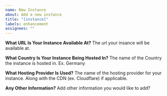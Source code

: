 ```yaml
---
name: New Instance
about: Add a new instance
title: "[instance]"
labels: enhancement
assignees: ""
---
```


**What URL Is Your Instance Available At?**
The url your insance will be available at.

**What Country Is Your Instance Being Hosted In?**
The name of the Country the instance is hosted in. Ex. Germany

**What Hosting Provider Is Used?**
The name of the hosting provider for your instance. Along with the CDN (ex. Cloudflare) if applicable.

**Any Other Information?**
Add other information you would like to add?
